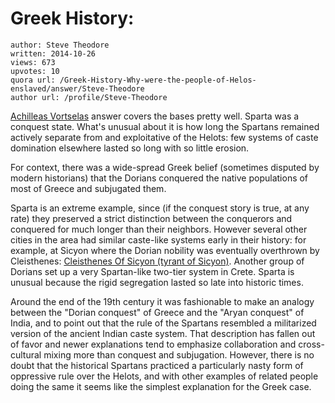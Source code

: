# Greek History: 

	author: Steve Theodore
	written: 2014-10-26
	views: 673
	upvotes: 10
	quora url: /Greek-History-Why-were-the-people-of-Helos-enslaved/answer/Steve-Theodore
	author url: /profile/Steve-Theodore


[Achilleas Vortselas](https://www.quora.com/profile/Achilleas-Vortselas) answer covers the bases pretty well. Sparta was a conquest state. What's unusual about it is how long the Spartans remained actively separate from and exploitative of the Helots: few systems of caste domination elsewhere lasted so long with so little erosion.

For context, there was a wide-spread Greek belief (sometimes disputed by modern historians) that the Dorians conquered the native populations of most of Greece and subjugated them. 

Sparta is an extreme example, since (if the conquest story is true, at any rate) they preserved a strict distinction between the conquerors and conquered for much longer than their neighbors. However several other cities in the area had similar caste-like systems early in their history: for example, at Sicyon where the Dorian nobility was eventually overthrown by Cleisthenes: [Cleisthenes Of Sicyon (tyrant of Sicyon)](http://www.britannica.com/EBchecked/topic/120929/Cleisthenes-Of-Sicyon). Another group of Dorians set up a very Spartan-like two-tier system in Crete. Sparta is unusual because the rigid segregation lasted so late into historic times.

Around the end of the 19th century it was fashionable to make an analogy between the "Dorian conquest" of Greece and the "Aryan conquest" of India, and to point out that the rule of the Spartans resembled a militarized version of the ancient Indian caste system. That description has fallen out of favor and newer explanations tend to emphasize collaboration and cross-cultural mixing more than conquest and subjugation. However, there is no doubt that the historical Spartans practiced a particularly nasty form of oppressive rule over the Helots, and with other examples of related people doing the same it seems like the simplest explanation for the Greek case.

